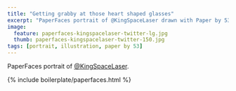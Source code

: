 ```yaml
---
title: "Getting grabby at those heart shaped glasses"
excerpt: "PaperFaces portrait of @KingSpaceLaser drawn with Paper by 53 on an iPad."
image: 
  feature: paperfaces-kingspacelaser-twitter-lg.jpg
  thumb: paperfaces-kingspacelaser-twitter-150.jpg
tags: [portrait, illustration, paper by 53]
---
```


PaperFaces portrait of [@KingSpaceLaser](http://twitter.com/KingSpaceLaser).

{% include boilerplate/paperfaces.html %}